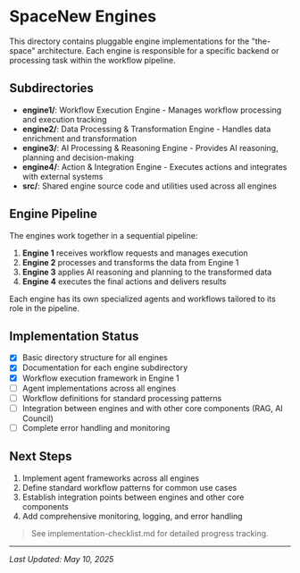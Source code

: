 # SpaceNew Engines

This directory contains pluggable engine implementations for the "the-space" architecture. Each engine is responsible for a specific backend or processing task within the workflow pipeline.

## Subdirectories

- **engine1/**: Workflow Execution Engine - Manages workflow processing and execution tracking
- **engine2/**: Data Processing & Transformation Engine - Handles data enrichment and transformation
- **engine3/**: AI Processing & Reasoning Engine - Provides AI reasoning, planning and decision-making
- **engine4/**: Action & Integration Engine - Executes actions and integrates with external systems
- **src/**: Shared engine source code and utilities used across all engines

## Engine Pipeline

The engines work together in a sequential pipeline:

1. **Engine 1** receives workflow requests and manages execution
2. **Engine 2** processes and transforms the data from Engine 1
3. **Engine 3** applies AI reasoning and planning to the transformed data
4. **Engine 4** executes the final actions and delivers results

Each engine has its own specialized agents and workflows tailored to its role in the pipeline.

## Implementation Status

- [x] Basic directory structure for all engines
- [x] Documentation for each engine subdirectory
- [x] Workflow execution framework in Engine 1
- [ ] Agent implementations across all engines
- [ ] Workflow definitions for standard processing patterns
- [ ] Integration between engines and with other core components (RAG, AI Council)
- [ ] Complete error handling and monitoring

## Next Steps

1. Implement agent frameworks across all engines
2. Define standard workflow patterns for common use cases
3. Establish integration points between engines and other core components
4. Add comprehensive monitoring, logging, and error handling

> See implementation-checklist.md for detailed progress tracking.

---

*Last Updated: May 10, 2025*
